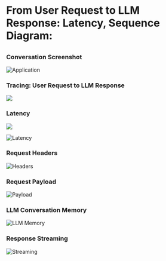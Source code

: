 # From User Request to LLM Response: Latency, Sequence Diagram: 

##

### Conversation Screenshot
![Application](../../../../_static/projects/genai_talk_to_characters/latency/conv_screenshot.png)


### Tracing: User Request to LLM Response
<img src="../../../../_static/projects/genai_talk_to_characters/latency/trace.svg" style="background-color: white;">


### Latency
<img src="../../../../_static/projects/genai_talk_to_characters/latency/latency.svg" style="background-color: white;">

![Latency](../../../../_static/projects/genai_talk_to_characters/latency/timing.png)


### Request Headers
![Headers](../../../../_static/projects/genai_talk_to_characters/latency/request_headers.png)


### Request Payload
![Payload](../../../../_static/projects/genai_talk_to_characters/latency/request_payload.png)


### LLM Conversation Memory
![LLM Memory](../../../../_static/projects/genai_talk_to_characters/latency/llm_memory.png)


### Response Streaming
![Streaming](../../../../_static/projects/genai_talk_to_characters/latency/response_streaming.png)
